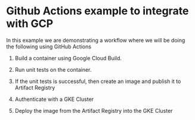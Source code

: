 # Github Actions example to integrate with GCP

In this example we are demonstrating a workflow where we will be doing the following using GitHub Actions

1. Build a container using Google Cloud Build.

2. Run unit tests on the container.

3. If the unit tests is successful, then create an image and publish it to Artifact Registry

4. Authenticate with a GKE Cluster

5. Deploy the image from the Artifact Registry into the GKE Cluster

